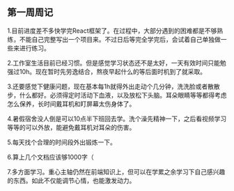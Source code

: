 ## 第一周周记

1.目前进度差不多快学完React框架了。在过程中，大部分遇到的困难都是不够熟练，不能自己完整写出一个项目来。不过日后等完全学完后，会试着自己单独做一些来进行练习。

2.工作室生活目前已经习惯。但是感觉学习状态还不是太好，一天有效时间只能勉强过10h。现在暂时先劳逸结合，熬夜早起什么的等后面时机到了就采取。

3.还要感觉下健康问题，现在基本每1h就得外出走动个几分钟，洗洗脸或者散散步，什么都好。必须得定时活动下血液，以及放松下头脑。耳朵眼睛等等都得考虑怎么保养，长时间戴耳机和盯屏幕太伤身体了。

4.暑假宿舍没人倒是可以10点半下班回去学。洗个澡先精神一下，之后看视频学习等等的可以外放，能避免戴耳机对耳朵的伤害。

5.每天找个合理的时间段外出锻炼一下。

6.算上几个文档应该够1000字（

7.多方面学习。重心主轴仍然在前端知识上，但可以在学累之余学习下自己感兴趣的东西。如此不仅能调节心情，也能激发动力。



